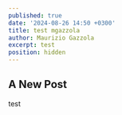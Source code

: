```yaml
---
published: true
date: '2024-08-26 14:50 +0300'
title: test mgazzola
author: Maurizio Gazzola
excerpt: test
position: hidden
---
```

## A New Post

test